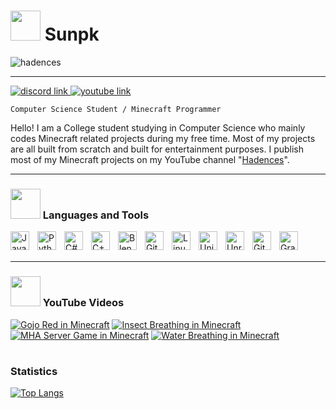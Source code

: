 # <img src="./assets/WMBOBA.png" width = "48"> Sunpk
<p align="left"> <img src="https://komarev.com/ghpvc/?username=hadences&label=Profile%20views&color=0e75b6&style=flat" alt="hadences" /> </p>

** **

<a href="https://discord.gg/CcDSCUHu">
    <img src="https://img.shields.io/badge/Discord-%235865F2.svg?style=for-the-badge&logo=discord&logoColor=white"
alt="discord link" title="Discord link">
</a>
<a href = "https://www.youtube.com/@hadences/featured">
    <img src="https://img.shields.io/badge/YouTube-%23FF0000.svg?style=for-the-badge&logo=YouTube&logoColor=white"
alt="youtube link" title="YouTube link">
</a>

`Computer Science Student / Minecraft Programmer`

Hello! I am a College student studying in Computer Science 
who mainly codes Minecraft related projects during my free time. 
Most of my projects are all built from scratch and built for entertainment 
purposes. I publish most of my Minecraft projects on my YouTube channel 
"[Hadences](https://www.youtube.com/@hadences/featured)".

---

### <img src="./assets/SAGELurk.png" width = "48"> Languages and Tools

<img align="left" alt="Java" width="30px" style="padding-right:10px;" src="https://cdn.jsdelivr.net/gh/devicons/devicon/icons/java/java-original.svg"/>
<img align="left" alt="Python" width="30px" style="padding-right:10px;" src="https://cdn.jsdelivr.net/gh/devicons/devicon/icons/python/python-original.svg" />
<img align="left" alt="C#" width="30px" style="padding-right:10px;" src="https://cdn.jsdelivr.net/gh/devicons/devicon/icons/csharp/csharp-original.svg" />
<img align="left" alt="C++" width="30px" style="padding-right:10px;" src="https://cdn.jsdelivr.net/gh/devicons/devicon/icons/cplusplus/cplusplus-original.svg" />
<img align="left" alt="Blender" width="30px" style="padding-right:10px;" src="https://cdn.jsdelivr.net/gh/devicons/devicon/icons/blender/blender-original.svg" />
<img align="left" alt="Git" width="30px" style="padding-right:10px;" src="https://cdn.jsdelivr.net/gh/devicons/devicon/icons/git/git-original.svg" />
<img align="left" alt="Linux" width="30px" style="padding-right:10px;" src="https://cdn.jsdelivr.net/gh/devicons/devicon/icons/linux/linux-original.svg" />
<img align="left" alt="Unity" width="30px" style="padding-right:10px;" src="https://cdn.jsdelivr.net/gh/devicons/devicon/icons/unity/unity-original.svg" />
<img align="left" alt="Unreal Engine" width="30px" style="padding-right:10px;" src="https://cdn.jsdelivr.net/gh/devicons/devicon/icons/unrealengine/unrealengine-original.svg" />
<img align="left" alt="GitHub" width="30px" style="padding-right:10px;" src="https://cdn.jsdelivr.net/gh/devicons/devicon/icons/github/github-original.svg" />
<img align="left" alt="Gradle" width="30px" style="padding-right:10px;" src="https://cdn.jsdelivr.net/gh/devicons/devicon/icons/gradle/gradle-plain.svg" />

<br />
<br />

---


### <img src="./assets/SAGEHeadpat2.png" width = "48">  YouTube Videos

<!-- BEGIN YOUTUBE-CARDS -->
[![Gojo Red in Minecraft](https://ytcards.demolab.com/?id=fboTyjEaNQs&title=Gojo+Red+in+Minecraft&lang=en&timestamp=1684373676&background_color=%230d1117&title_color=%23ffffff&stats_color=%23dedede&width=250&duration=19 "Gojo Red in Minecraft | Plugin Development")](https://www.youtube.com/watch?v=fboTyjEaNQs)
[![Insect Breathing in Minecraft](https://ytcards.demolab.com/?id=APZlT6lNlY8&title=Insect+Breathing+in+Minecraft&lang=en&timestamp=1621377409&background_color=%230d1117&title_color=%23ffffff&stats_color=%23dedede&width=250&duration=15 "Insect breathing in Minecraft")](https://www.youtube.com/watch?v=APZlT6lNlY8)
[![MHA Server Game in Minecraft](https://ytcards.demolab.com/?id=3Yvk0UT4rNM&title=MHA+Server+Game+in+Minecraft&lang=en&timestamp=1652917009&background_color=%230d1117&title_color=%23ffffff&stats_color=%23dedede&width=250&duration=99 "MHA server game in Minecraft")](https://www.youtube.com/watch?v=3Yvk0UT4rNM)
[![Water Breathing in Minecraft](https://ytcards.demolab.com/?id=rjBrv6QWGvA&title=Water+Breathing+in+Minecraft&lang=en&timestamp=1652917009&background_color=%230d1117&title_color=%23ffffff&stats_color=%23dedede&width=250&duration=99 "Water breathing in Minecraft")](https://www.youtube.com/watch?v=rjBrv6QWGvA)

<!-- END YOUTUBE-CARDS -->

#

### Statistics
[![Top Langs](https://github-readme-stats.vercel.app/api/top-langs/?username=hadences&layout=compact)](https://github.com/hadences/github-readme-stats)





